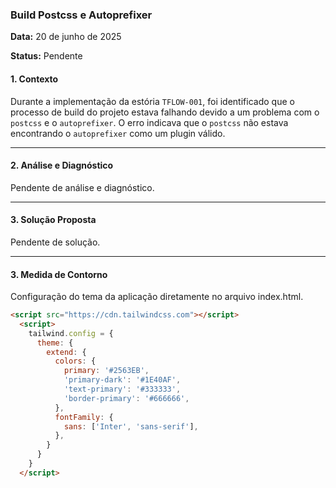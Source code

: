 ### **Build Postcss e Autoprefixer**

**Data:** 20 de junho de 2025

**Status:** Pendente

#### **1. Contexto**

Durante a implementação da estória `TFLOW-001`, foi identificado que o processo de build do projeto estava falhando devido a um problema com o `postcss` e o `autoprefixer`. O erro indicava que o `postcss` não estava encontrando o `autoprefixer` como um plugin válido.

---

#### **2. Análise e Diagnóstico**

Pendente de análise e diagnóstico.

---

#### **3. Solução Proposta**

Pendente de solução.

---

#### **3. Medida de Contorno**

Configuração do tema da aplicação diretamente no arquivo index.html.

```html
<script src="https://cdn.tailwindcss.com"></script>
  <script>
    tailwind.config = {
      theme: {
        extend: {
          colors: {
            primary: '#2563EB',
            'primary-dark': '#1E40AF',
            'text-primary': '#333333',
            'border-primary': '#666666',
          },
          fontFamily: {
            sans: ['Inter', 'sans-serif'],
          },
        }
      }
    }
  </script>
```
